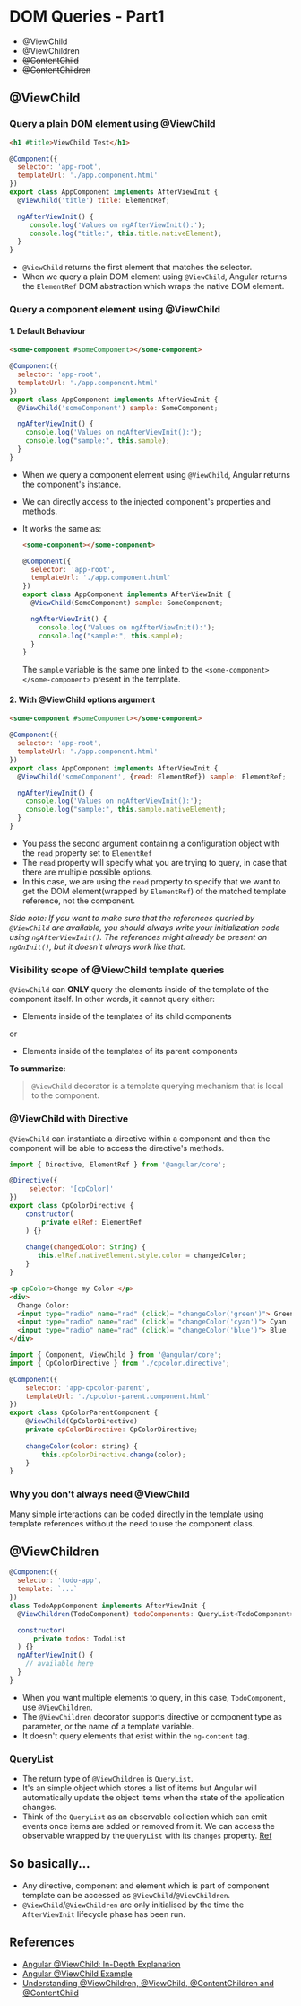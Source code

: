# DOM Queries - Part1

- @ViewChild
- @ViewChildren
- ~~@ContentChild~~
- ~~@ContentChildren~~



## @ViewChild

### Query a plain DOM element using @ViewChild

```html
<h1 #title>ViewChild Test</h1>
```

```javascript
@Component({
  selector: 'app-root',
  templateUrl: './app.component.html'
})
export class AppComponent implements AfterViewInit {
  @ViewChild('title') title: ElementRef;

  ngAfterViewInit() {
     console.log('Values on ngAfterViewInit():');
     console.log("title:", this.title.nativeElement);
  }
}
```

- `@ViewChild` returns the first element that matches the selector.
- When we query a plain DOM element using `@ViewChild`, Angular returns the `ElementRef` DOM abstraction which wraps the native DOM element.



### Query a component element using @ViewChild

#### 1. Default Behaviour

```html
<some-component #someComponent></some-component>
```

```javascript
@Component({
  selector: 'app-root',
  templateUrl: './app.component.html'
})
export class AppComponent implements AfterViewInit {
  @ViewChild('someComponent') sample: SomeComponent;

  ngAfterViewInit() {
    console.log('Values on ngAfterViewInit():');
    console.log("sample:", this.sample);
  }
}
```

- When we query a component element using `@ViewChild`, Angular returns the component's instance.

- We can directly access to the injected component's properties and methods.

- It works the same as:

  ```html
  <some-component></some-component>
  ```

  ```javascript
  @Component({
    selector: 'app-root',
    templateUrl: './app.component.html'
  })
  export class AppComponent implements AfterViewInit {
    @ViewChild(SomeComponent) sample: SomeComponent;
  
    ngAfterViewInit() {
      console.log('Values on ngAfterViewInit():');
      console.log("sample:", this.sample);
    }
  }
  ```

  The `sample` variable is the same one linked to the `<some-component></some-component>` present in the template.



#### 2. With @ViewChild options argument

```html
<some-component #someComponent></some-component>
```

```javascript
@Component({
  selector: 'app-root',
  templateUrl: './app.component.html'
})
export class AppComponent implements AfterViewInit {
  @ViewChild('someComponent', {read: ElementRef}) sample: ElementRef;

  ngAfterViewInit() {
    console.log('Values on ngAfterViewInit():');
    console.log("sample:", this.sample.nativeElement);
  }
}
```

- You pass the second argument containing a configuration object with the `read` property set to `ElementRef`
- The `read` property will specify what you are trying to query, in case that there are multiple possible options.
- In this case, we are using the `read` property to specify that we want to get the DOM element(wrapped by `ElementRef`) of the matched template reference, not the component.



*Side note: If you want to make sure that the references queried by `@ViewChild` are available, you should always write your initialization code using `ngAfterViewInit()`. The references might already be present on  `ngOnInit()`, but it doesn't always work like that.*



### Visibility scope of @ViewChild template queries

`@ViewChild` can **ONLY** query the elements inside of the template of the component itself. In other words, it cannot query either:

- Elements inside of the templates of its child components

or

- Elements inside of the templates of its parent components



**To summarize:**

> `@ViewChild` decorator is a template querying mechanism that is local to the component.



### @ViewChild with Directive

`@ViewChild` can instantiate a directive within a component and then the component will be able to access the directive's methods.

```javascript
import { Directive, ElementRef } from '@angular/core';

@Directive({ 
     selector: '[cpColor]' 
})
export class CpColorDirective {
    constructor(
    	private elRef: ElementRef
    ) {}
    
    change(changedColor: String) {
	   this.elRef.nativeElement.style.color = changedColor;
    }
} 
```

```html
<p cpColor>Change my Color </p>
<div>
  Change Color:
  <input type="radio" name="rad" (click)= "changeColor('green')"> Green
  <input type="radio" name="rad" (click)= "changeColor('cyan')"> Cyan
  <input type="radio" name="rad" (click)= "changeColor('blue')"> Blue
</div> 
```

```javascript
import { Component, ViewChild } from '@angular/core';
import { CpColorDirective } from './cpcolor.directive';

@Component({
    selector: 'app-cpcolor-parent',
    templateUrl: './cpcolor-parent.component.html'
})
export class CpColorParentComponent {
    @ViewChild(CpColorDirective)
    private cpColorDirective: CpColorDirective;
    
	changeColor(color: string) {
        this.cpColorDirective.change(color);
    }
}
```



### Why you don't always need @ViewChild

Many simple interactions can be coded directly in the template using template references without the need to use the component class.



## @ViewChildren

```javascript
@Component({
  selector: 'todo-app',
  template: `...`
})
class TodoAppComponent implements AfterViewInit {
  @ViewChildren(TodoComponent) todoComponents: QueryList<TodoComponent>;

  constructor(
      private todos: TodoList
  ) {}
  ngAfterViewInit() {
    // available here
  }
}
```

- When you want multiple elements to query, in this case, `TodoComponent`, use `@ViewChildren`.
- The `@ViewChildren` decorator supports directive or component type as parameter, or the name of a template variable.
- It doesn't query elements that exist within the `ng-content` tag.



### QueryList

- The return type of `@ViewChildren` is `QueryList`.
- It's an simple object which stores a list of items but Angular will automatically update the object items when the state of the application changes.
- Think of the `QueryList` as an observable collection which can emit events once items are added or removed from it. We can access the observable wrapped by the `QueryList` with its `changes` property. [Ref](https://angular.io/api/core/QueryList#changes)



## So basically...

- Any directive, component and element which is part of component template can be accessed as `@ViewChild`/`@ViewChildren`.
- `@ViewChild`/`@ViewChildren` are ~~only~~ initialised by the time the `AfterViewInit` lifecycle phase has been run. 



## References

- [Angular @ViewChild: In-Depth Explanation](https://blog.angular-university.io/angular-viewchild/)
- [Angular @ViewChild Example](https://www.concretepage.com/angular-2/angular-2-viewchild-example)
- [Understanding @ViewChildren, @ViewChild, @ContentChildren and @ContentChild](https://medium.com/@tkssharma/understanding-viewchildren-viewchild-contentchildren-and-contentchild-b16c9e0358e)
